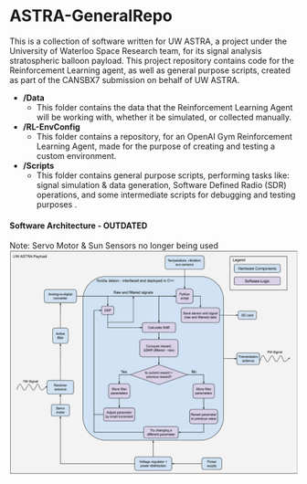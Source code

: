 # ASTRA-GeneralRepo

This is a collection of software written for UW ASTRA, a project under the University of Waterloo Space Research team, for its signal analysis stratospheric balloon payload. This project repository contains code for the Reinforcement Learning agent, as well as general purpose scripts, created as part of the CANSBX7 submission on behalf of UW ASTRA.

- **/Data**
  - This folder contains the data that the Reinforcement Learning Agent will be working with, whether it be simulated, or collected manually.
- **/RL-EnvConfig**
  - This folder contains a repository, for an OpenAI Gym Reinforcement Learning Agent, made for the purpose of creating and testing a custom environment.
- **/Scripts**
  - This folder contains general purpose scripts, performing tasks like: signal simulation & data generation, Software Defined Radio (SDR) operations, and some intermediate scripts for debugging and testing purposes .

#### Software Architecture - OUTDATED
Note: Servo Motor & Sun Sensors no longer being used
![alt text](Integrated-SW-HW-Architecture.png)

